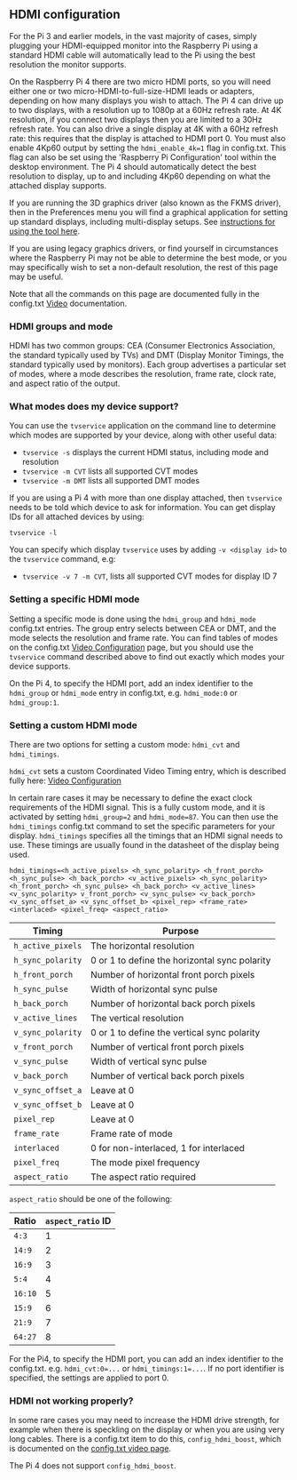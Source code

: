 ## HDMI configuration

For the Pi 3 and earlier models, in the vast majority of cases, simply plugging your HDMI-equipped monitor into the Raspberry Pi using a standard HDMI cable will automatically lead to the Pi using the best resolution the monitor supports.

On the Raspberry Pi 4 there are two micro HDMI ports, so you will need either one or two micro-HDMI-to-full-size-HDMI leads or adapters, depending on how many displays you wish to attach. The Pi 4 can drive up to two displays, with a resolution up to 1080p at a 60Hz refresh rate. At 4K resolution, if you connect two displays then you are limited to a 30Hz refresh rate. You can also drive a single display at 4K with a 60Hz refresh rate: this requires that the display is attached to HDMI port 0. You must also enable 4Kp60 output by setting the `hdmi_enable_4k=1` flag in config.txt. This flag can also be set using the 'Raspberry Pi Configuration' tool within the desktop environment. The Pi 4 should automatically detect the best resolution to display, up to and including 4Kp60 depending on what the attached display supports.

If you are running the 3D graphics driver (also known as the FKMS driver), then in the Preferences menu you will find a graphical application for setting up standard displays, including multi-display setups. See [instructions for using the tool here](arandr.md).

If you are using legacy graphics drivers, or find yourself in circumstances where the Raspberry Pi may not be able to determine the best mode, or you may specifically wish to set a non-default resolution, the rest of this page may be useful.

Note that all the commands on this page are documented fully in the config.txt [Video](config-txt/video.md) documentation.

### HDMI groups and mode 

HDMI has two common groups: CEA (Consumer Electronics Association, the standard typically used by TVs) and DMT (Display Monitor Timings, the standard typically used by monitors). Each group advertises a particular set of modes, where a mode describes the resolution, frame rate, clock rate, and aspect ratio of the output.

### What modes does my device support?

You can use the `tvservice` application on the command line to determine which modes are supported by your device, along with other useful data:

+ `tvservice -s` displays the current HDMI status, including mode and resolution
+ `tvservice -m CVT` lists all supported CVT modes  
+ `tvservice -m DMT` lists all supported DMT modes  

If you are using a Pi 4 with more than one display attached, then `tvservice` needs to be told which device to ask for information. You can get display IDs for all attached devices by using: 

`tvservice -l`

You can specify which display `tvservice` uses by adding `-v <display id>` to the `tvservice` command, e.g:

+ `tvservice -v 7 -m CVT`, lists all supported CVT modes for display ID 7

### Setting a specific HDMI mode

Setting a specific mode is done using the `hdmi_group` and `hdmi_mode` config.txt entries. The group entry selects between CEA or DMT, and the mode selects the resolution and frame rate. You can find tables of modes on the config.txt [Video Configuration](config-txt/video.md) page, but you should use the `tvservice` command described above to find out exactly which modes your device supports.

On the Pi 4, to specify the HDMI port, add an index identifier to the `hdmi_group` or `hdmi_mode` entry in config.txt, e.g. `hdmi_mode:0` or `hdmi_group:1`.

### Setting a custom HDMI mode

There are two options for setting a custom mode: `hdmi_cvt` and `hdmi_timings`. 

`hdmi_cvt` sets a custom Coordinated Video Timing entry, which is described fully here: [Video Configuration](config-txt/video.md#Custom%20Mode)

In certain rare cases it may be necessary to define the exact clock requirements of the HDMI signal. This is a fully custom mode, and it is activated by setting `hdmi_group=2` and `hdmi_mode=87`. You can then use the `hdmi_timings` config.txt command to set the specific parameters for your display. 
`hdmi_timings` specifies all the timings that an HDMI signal needs to use. These timings are usually found in the datasheet of the display being used.

`hdmi_timings=<h_active_pixels> <h_sync_polarity> <h_front_porch> <h_sync_pulse> <h_back_porch> <v_active_pixels> <h_sync_polarity> <h_front_porch> <h_sync_pulse> <h_back_porch> <v_active_lines> <v_sync_polarity> v_front_porch> <v_sync_pulse> <v_back_porch> <v_sync_offset_a> <v_sync_offset_b> <pixel_rep> <frame_rate> <interlaced> <pixel_freq> <aspect_ratio>`

| Timing        | Purpose       |
| ------------- | ------------- |
| `h_active_pixels`     | The horizontal resolution |
| `h_sync_polarity`     | 0 or 1 to define the horizontal sync polarity      | 
| `h_front_porch` | Number of horizontal front porch pixels      |
| `h_sync_pulse` | Width of horizontal sync pulse    |
| `h_back_porch` | Number of horizontal back porch pixels    | 
| `v_active_lines` | The vertical resolution    | 
| `v_sync_polarity` | 0 or 1 to define the vertical sync polarity      | 
| `v_front_porch` | Number of vertical front porch pixels     | 
| `v_sync_pulse` | Width of vertical sync pulse     | 
| `v_back_porch` | Number of vertical back porch pixels     | 
| `v_sync_offset_a` | Leave at 0     | 
| `v_sync_offset_b` | Leave at 0     | 
| `pixel_rep` | Leave at 0     | 
| `frame_rate` | Frame rate of mode      |
| `interlaced` | 0 for non-interlaced, 1 for interlaced    | 
| `pixel_freq` | The mode pixel frequency     | 
| `aspect_ratio` | The aspect ratio required      | 

`aspect_ratio` should be one of the following:

| Ratio | `aspect_ratio` ID |
|-------|----|
| `4:3` | 1  |  
|`14:9` | 2  |
|`16:9` | 3  |
|`5:4`  | 4  |
|`16:10`| 5  | 
|`15:9` | 6  |
|`21:9` | 7  |
|`64:27`| 8  |

For the Pi4, to specify the HDMI port, you can add an index identifier to the config.txt. e.g. `hdmi_cvt:0=...` or `hdmi_timings:1=...`. If no port identifier is specified, the settings are applied to port 0.

### HDMI not working properly?

In some rare cases you may need to increase the HDMI drive strength, for example when there is speckling on the display or when you are using very long cables. There is a config.txt item to do this, `config_hdmi_boost`, which is documented on the [config.txt video page](config-txt/video.md).

The Pi 4 does not support `config_hdmi_boost`.
